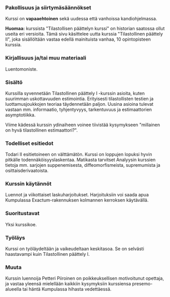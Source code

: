 ### Pakollisuus ja siirtymäsäännökset

Kurssi on **vapaaehtoinen** sekä uudessa että vanhoissa kandiohjelmassa.

**Huomaa:** kurssista "Tilastollisen päättelyn kurssi" on historian saatossa ollut useita eri versioita. Tämä sivu käsittelee uutta kurssia "Tilastollinen päättely II", joka sisällöltään vastaa edellä mainituista vanhaa, 10 opintopisteen kurssia.

### Kirjallisuus ja/tai muu materiaali

Luentomoniste.

### Sisältö

Kurssilla syvennetään Tilastollinen päättely I -kurssin asioita, kuten suurimman uskottavuuden estimointia. Erityisesti tilastollisten testien ja luottamusjoukkojen teoriaa täydennetään paljon. Uusina asioina tulevat vastaan mm. informaatio, tyhjentyvyys, tarkentuvuus ja estimaattorien asymptotiikka. 

Viime kädessä kurssin ydinaiheen voinee tiivistää kysymykseen "millainen on hyvä tilastollinen estimaattori?".

### Todelliset esitiedot

Todari II esitietoineen on välttämätön. Kurssi on loppujen lopuksi hyvin pitkälle todennäköisyyslaskentaa. Matikasta tarvitset Analyysin kurssien tietoja mm. sarjojen suppenemisesta, diffeomorfismeista, supremumista ja osittaisderivaatoista.

### Kurssin käytännöt

Luennot ja viikottaiset laskuharjoitukset. Harjoituksiin voi saada apua Kumpulassa Exactum-rakennuksen kolmannen kerroksen käytävällä.

### Suoritustavat

Yksi kurssikoe.

### Työläys

Kurssi on työläydeltään ja vaikeudeltaan keskitasoa. Se on selvästi haastavampi kuin Tilastollinen päättely I.

### Muuta

Kurssin luennoija Petteri Piiroinen on poikkeuksellisen motivoitunut opettaja, ja vastaa yleensä mielellään kaikkiin kysymyksiin kurssiensa presemo-alueella tai häntä Kumpulassa hihasta vedettäessä.